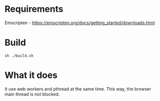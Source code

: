 # Requirements
Emscripten - https://emscripten.org/docs/getting_started/downloads.html

# Build
```
sh ./build.sh
```

# What it does
It use web workers and pthread at the same time.  This way, the browser main thread is not blocked.


